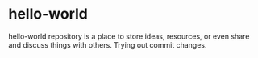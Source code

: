 # hello-world
hello-world repository is a place to store ideas, resources, or even share and discuss things with others.
Trying out commit changes.
